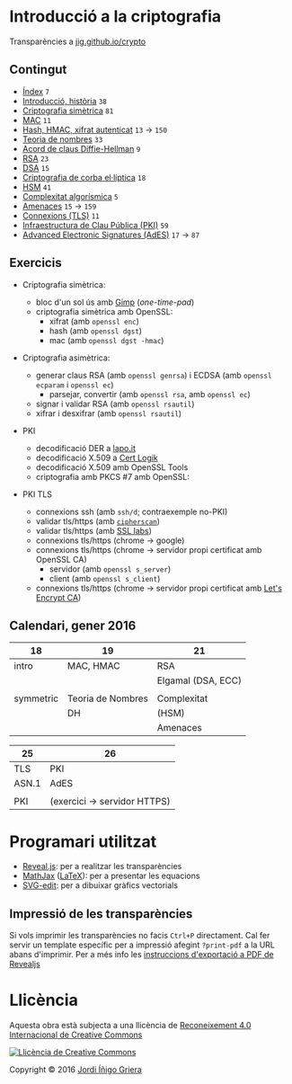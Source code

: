 # Introducció a la criptografia

Transparències a [jig.github.io/crypto](https://jig.github.io/crypto)

## Contingut

  - [Índex](https://jig.github.io/crypto) `7`
  - [Introducció, història](https://jig.github.io/crypto/intro.html) `38`
  - [Criptografia simètrica](https://jig.github.io/crypto/symmetric.html) `81`
  - [MAC](https://jig.github.io/crypto/mac.html) `11`
  - [Hash, HMAC, xifrat autenticat](https://jig.github.io/crypto/hash.html) `13` → `150`
  - [Teoria de nombres](https://jig.github.io/crypto/number-theory.html) `33`
  - [Acord de claus Diffie-Hellman](https://jig.github.io/crypto/dh.html) `9`
  - [RSA](https://jig.github.io/crypto/rsa.html) `23`
  - [DSA](https://jig.github.io/crypto/dsa.html) `15`
  - [Criptografia de corba el·líptica](https://jig.github.io/crypto/ecc.html) `18`  
  - [HSM](https://jig.github.io/crypto/hsm.html) `41` 
  - [Complexitat algorísmica](http://jig.github.io/crypto/complexity.html) `5`
  - [Amenaces](http://jig.github.io/crypto/threats.html) `15` → `159`
  - [Connexions (TLS)](http://jig.github.io/crypto/tls.html) `11`
  - [Infraestructura de Clau Pública (PKI)](http://jig.github.io/crypto/pki.html) `59`
  - [Advanced Electronic Signatures (AdES)](http://jig.github.io/crypto/ades.html) `17` → `87`
  
## Exercicis

  - Criptografia simètrica:
    - bloc d'un sol ús amb [Gimp](https://www.gimp.org) (_one-time-pad_)
    - criptografia simètrica amb OpenSSL:
        - xifrat (amb `openssl enc`)
        - hash (amb `openssl dgst`)
        - mac (amb `openssl dgst -hmac`)
  
  - Criptografia asimètrica:
    - generar claus RSA (amb `openssl genrsa`) i ECDSA (amb `openssl ecparam` i `openssl ec`)
        - parsejar, convertir (amb `openssl rsa`, amb `openssl ec`)
    - signar i validar RSA (amb `openssl rsautil`)
    - xifrar i desxifrar (amb `openssl rsautil`)
        
  - PKI      
    - decodificació DER a [lapo.it](https://lapo.it/asn1js/)
    - decodificació X.509 a [Cert Logik](https://certlogik.com/decoder/)
    - decodificació X.509 amb OpenSSL Tools
    - criptografia amb PKCS #7 amb OpenSSL:
    
  - PKI TLS
      - connexions ssh (amb `ssh/d`; contraexemple no-PKI) 
      - validar tls/https (amb [`cipherscan`](https://github.com/jig/docker-cipherscan))
      - validar tls/https (amb [SSL labs](https://www.ssllabs.com/ssltest/))
      - connexions tls/https (chrome → google)
      - connexions tls/https (chrome → servidor propi certificat amb OpenSSL CA)
        - servidor (amb `openssl s_server`)
        - client (amb `openssl s_client`)
      - connexions tls/https (chrome → servidor propi certificat amb [Let's Encrypt CA](https://letsencrypt.org))

## Calendari, gener 2016

 18        | 19               | 21
---------- | ---------------- | -------
 intro     | MAC, HMAC        | RSA
           |                  | Elgamal (DSA, ECC)
           |                  | 
 symmetric | Teoria de Nombres| Complexitat
           | DH               | (HSM)
           |                  | Amenaces

 25        | 26               
---------- | ---------------- 
 TLS       | PKI
 ASN.1     | AdES
           |
 PKI       | (exercici → servidor HTTPS)

# Programari utilitzat

  - [Reveal.js](https://github.com/hakimel/reveal.js): per a realitzar les transparències
  - [MathJax](https://www.mathjax.org) ([LaTeX](http://latex-project.org)): per a presentar les equacions
  - [SVG-edit](https://github.com/SVG-Edit/svgedit): per a dibuixar gràfics vectorials
  
## Impressió de les transparències
  
Si vols imprimir les transparències no facis `Ctrl+P` directament. Cal fer servir un template específic
per a impressió afegint `?print-pdf` a la URL abans d'imprimir. Per a més info les 
[instruccions d'exportació a PDF de Revealjs](https://github.com/hakimel/reveal.js/#pdf-export)

# Llicència

Aquesta obra està subjecta a una llicència de [Reconeixement 4.0 Internacional de Creative Commons](http://creativecommons.org/licenses/by/4.0/)

[![Llicència de Creative Commons](https://i.creativecommons.org/l/by/4.0/88x31.png)](http://creativecommons.org/licenses/by/4.0/)

Copyright © 2016 [Jordi Íñigo Griera](https://github.com/jig)
